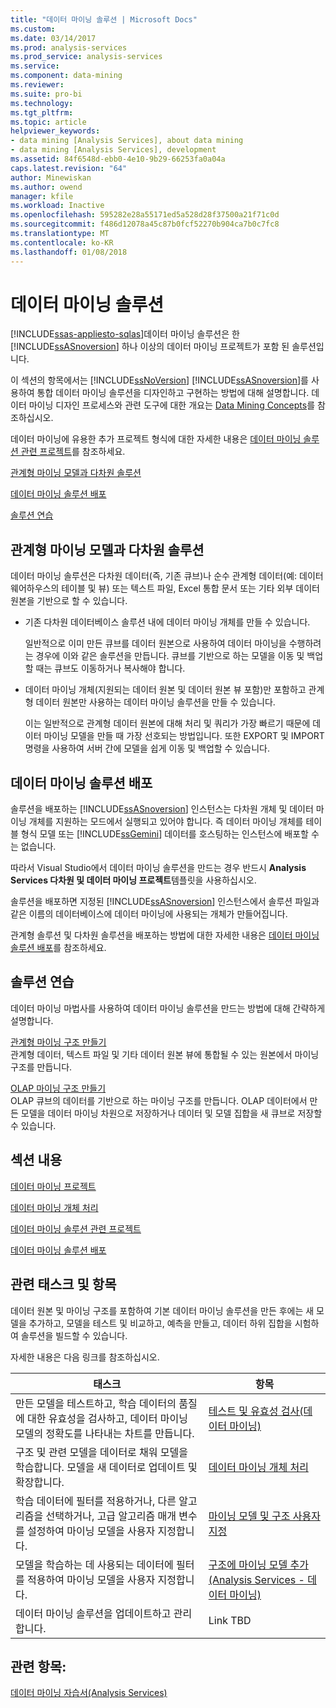 ```yaml
---
title: "데이터 마이닝 솔루션 | Microsoft Docs"
ms.custom: 
ms.date: 03/14/2017
ms.prod: analysis-services
ms.prod_service: analysis-services
ms.service: 
ms.component: data-mining
ms.reviewer: 
ms.suite: pro-bi
ms.technology: 
ms.tgt_pltfrm: 
ms.topic: article
helpviewer_keywords:
- data mining [Analysis Services], about data mining
- data mining [Analysis Services], development
ms.assetid: 84f6548d-ebb0-4e10-9b29-66253fa0a04a
caps.latest.revision: "64"
author: Minewiskan
ms.author: owend
manager: kfile
ms.workload: Inactive
ms.openlocfilehash: 595282e28a55171ed5a528d28f37500a21f71c0d
ms.sourcegitcommit: f486d12078a45c87b0fcf52270b904ca7b0c7fc8
ms.translationtype: MT
ms.contentlocale: ko-KR
ms.lasthandoff: 01/08/2018
---
```

# <a name="data-mining-solutions"></a>데이터 마이닝 솔루션
[!INCLUDE[ssas-appliesto-sqlas](../../includes/ssas-appliesto-sqlas.md)]데이터 마이닝 솔루션은 한 [!INCLUDE[ssASnoversion](../../includes/ssasnoversion-md.md)] 하나 이상의 데이터 마이닝 프로젝트가 포함 된 솔루션입니다.  
  
 이 섹션의 항목에서는 [!INCLUDE[ssNoVersion](../../includes/ssnoversion-md.md)] [!INCLUDE[ssASnoversion](../../includes/ssasnoversion-md.md)]를 사용하여 통합 데이터 마이닝 솔루션을 디자인하고 구현하는 방법에 대해 설명합니다. 데이터 마이닝 디자인 프로세스와 관련 도구에 대한 개요는 [Data Mining Concepts](../../analysis-services/data-mining/data-mining-concepts.md)를 참조하십시오.  
  
 데이터 마이닝에 유용한 추가 프로젝트 형식에 대한 자세한 내용은 [데이터 마이닝 솔루션 관련 프로젝트](../../analysis-services/data-mining/related-projects-for-data-mining-solutions.md)를 참조하세요.  
  
 [관계형 마이닝 모델과 다차원 솔루션](#bkmk_RelMD)  
  
 [데이터 마이닝 솔루션 배포](#bkmk_Deploy)  
  
 [솔루션 연습](#bkmk_Walkthru)  
  
##  <a name="bkmk_RelMD"></a>관계형 마이닝 모델과 다차원 솔루션  
 데이터 마이닝 솔루션은 다차원 데이터(즉, 기존 큐브)나 순수 관계형 데이터(예: 데이터 웨어하우스의 테이블 및 뷰) 또는 텍스트 파일, Excel 통합 문서 또는 기타 외부 데이터 원본을 기반으로 할 수 있습니다.  
  
-   기존 다차원 데이터베이스 솔루션 내에 데이터 마이닝 개체를 만들 수 있습니다.  
  
     일반적으로 이미 만든 큐브를 데이터 원본으로 사용하여 데이터 마이닝을 수행하려는 경우에 이와 같은 솔루션을 만듭니다. 큐브를 기반으로 하는 모델을 이동 및 백업할 때는 큐브도 이동하거나 복사해야 합니다.  
  
-   데이터 마이닝 개체(지원되는 데이터 원본 및 데이터 원본 뷰 포함)만 포함하고 관계형 데이터 원본만 사용하는 데이터 마이닝 솔루션을 만들 수 있습니다.  
  
     이는 일반적으로 관계형 데이터 원본에 대해 처리 및 쿼리가 가장 빠르기 때문에 데이터 마이닝 모델을 만들 때 가장 선호되는 방법입니다. 또한 EXPORT 및 IMPORT 명령을 사용하여 서버 간에 모델을 쉽게 이동 및 백업할 수 있습니다.  
  
##  <a name="bkmk_Deploy"></a> 데이터 마이닝 솔루션 배포  
 솔루션을 배포하는 [!INCLUDE[ssASnoversion](../../includes/ssasnoversion-md.md)] 인스턴스는 다차원 개체 및 데이터 마이닝 개체를 지원하는 모드에서 실행되고 있어야 합니다. 즉 데이터 마이닝 개체를 테이블 형식 모델 또는 [!INCLUDE[ssGemini](../../includes/ssgemini-md.md)] 데이터를 호스팅하는 인스턴스에 배포할 수는 없습니다.  
  
 따라서 Visual Studio에서 데이터 마이닝 솔루션을 만드는 경우 반드시 **Analysis Services 다차원 및 데이터 마이닝 프로젝트**템플릿을 사용하십시오.  
  
 솔루션을 배포하면 지정된 [!INCLUDE[ssASnoversion](../../includes/ssasnoversion-md.md)] 인스턴스에서 솔루션 파일과 같은 이름의 데이터베이스에 데이터 마이닝에 사용되는 개체가 만들어집니다.  
  
 관계형 솔루션 및 다차원 솔루션을 배포하는 방법에 대한 자세한 내용은 [데이터 마이닝 솔루션 배포](../../analysis-services/data-mining/deployment-of-data-mining-solutions.md)를 참조하세요.  
  
##  <a name="bkmk_Walkthru"></a> 솔루션 연습  
 데이터 마이닝 마법사를 사용하여 데이터 마이닝 솔루션을 만드는 방법에 대해 간략하게 설명합니다.  
  
 [관계형 마이닝 구조 만들기](../../analysis-services/data-mining/create-a-relational-mining-structure.md)  
 관계형 데이터, 텍스트 파일 및 기타 데이터 원본 뷰에 통합될 수 있는 원본에서 마이닝 구조를 만듭니다.  
  
 [OLAP 마이닝 구조 만들기](../../analysis-services/data-mining/create-an-olap-mining-structure.md)  
 OLAP 큐브의 데이터를 기반으로 하는 마이닝 구조를 만듭니다. OLAP 데이터에서 만든 모델을 데이터 마이닝 차원으로 저장하거나 데이터 및 모델 집합을 새 큐브로 저장할 수 있습니다.  
  
## <a name="in-this-section"></a>섹션 내용  
 [데이터 마이닝 프로젝트](../../analysis-services/data-mining/data-mining-projects.md)  
  
 [데이터 마이닝 개체 처리](../../analysis-services/data-mining/processing-data-mining-objects.md)  
  
 [데이터 마이닝 솔루션 관련 프로젝트](../../analysis-services/data-mining/related-projects-for-data-mining-solutions.md)  
  
 [데이터 마이닝 솔루션 배포](../../analysis-services/data-mining/deployment-of-data-mining-solutions.md)  
  
## <a name="related-tasks-and-topics"></a>관련 태스크 및 항목  
 데이터 원본 및 마이닝 구조를 포함하여 기본 데이터 마이닝 솔루션을 만든 후에는 새 모델을 추가하고, 모델을 테스트 및 비교하고, 예측을 만들고, 데이터 하위 집합을 시험하여 솔루션을 빌드할 수 있습니다.  
  
 자세한 내용은 다음 링크를 참조하십시오.  
  
|태스크|항목|  
|-----------|------------|  
|만든 모델을 테스트하고, 학습 데이터의 품질에 대한 유효성을 검사하고, 데이터 마이닝 모델의 정확도를 나타내는 차트를 만듭니다.|[테스트 및 유효성 검사&#40;데이터 마이닝&#41;](../../analysis-services/data-mining/testing-and-validation-data-mining.md)|  
|구조 및 관련 모델을 데이터로 채워 모델을 학습합니다. 모델을 새 데이터로 업데이트 및 확장합니다.|[데이터 마이닝 개체 처리](../../analysis-services/data-mining/processing-data-mining-objects.md)|  
|학습 데이터에 필터를 적용하거나, 다른 알고리즘을 선택하거나, 고급 알고리즘 매개 변수를 설정하여 마이닝 모델을 사용자 지정합니다.|[마이닝 모델 및 구조 사용자 지정](../../analysis-services/data-mining/customize-mining-models-and-structure.md)|  
|모델을 학습하는 데 사용되는 데이터에 필터를 적용하여 마이닝 모델을 사용자 지정합니다.|[구조에 마이닝 모델 추가&#40;Analysis Services - 데이터 마이닝&#41;](../../analysis-services/data-mining/add-mining-models-to-a-structure-analysis-services-data-mining.md)|  
|데이터 마이닝 솔루션을 업데이트하고 관리합니다.|Link TBD|  
  
## <a name="see-also"></a>관련 항목:  
 [데이터 마이닝 자습서&#40;Analysis Services&#41;](../../analysis-services/data-mining-tutorials-analysis-services.md)  
  
  
